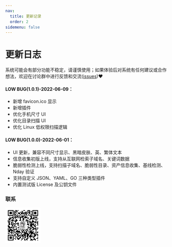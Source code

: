 ```yaml
---
nav:
  title: 更新记录
  order: 2
sidemenu: false
---
```


# 更新日志

<Alert>
系统可能会有部分功能不稳定，请谨慎使用；如果体验后对系统有任何建议或合作想法，欢迎在讨论群中进行反馈和交流(<a href="https://github.com/yqcs/heartsk_community/issues">issues</a>)❤
</Alert>

#### LOW BUG(1.0.1)-2022-06-09：

- 新增 favicon.ico 显示
- 新增插件
- 优化手机尺寸 UI
- 优化目录扫描 UI
- 优化 Linux 低权限扫描逻辑

#### LOW BUG(1.0.0)-2022-06-01：

- UI 更新，兼容不同尺寸显示、黑暗皮肤、英、繁体文本
- 信息收集初版上线，支持从互联网检索子域名、关键词数据
- 脆弱性检测上线，支持扫描子域名、脆弱性目录、资产信息收集、基线检测、Nday 验证
- 支持自定义 JSON、YAML、GO 三种类型插件
- 内置测试版 License 及公钥文件

### 联系

<img src="../../public/static/wx.jpg" width="110px"/>
